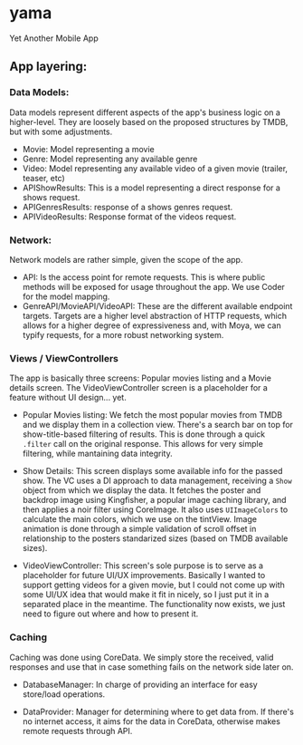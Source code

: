 # yama
Yet Another Mobile App

## App layering:

### Data Models:

Data models represent different aspects of the app's business logic on a higher-level. They are loosely based on the proposed structures by TMDB, but with some adjustments.

- Movie: Model representing a movie
- Genre: Model representing any available genre
- Video: Model representing any available video of a given movie (trailer, teaser, etc)
- APIShowResults: This is a model representing a direct response for a shows request.
- APIGenresResults: response of a shows genres request.
- APIVideoResults: Response format of the videos request.

### Network:

Network models are rather simple, given the scope of the app.
 
- API: Is the access point for remote requests. This is where public methods will be exposed for usage throughout the app. We use Coder for the model mapping.
- GenreAPI/MovieAPI/VideoAPI: These are the different available endpoint targets. Targets are a higher level abstraction of HTTP requests, which allows for a higher degree of expressiveness and, with Moya, we can typify requests, for a more robust networking system.

### Views / ViewControllers

The app is basically three screens: Popular movies listing and a Movie details screen. The VideoViewController screen is a placeholder for a feature without UI design... yet.

- Popular Movies listing: We fetch the most popular movies from TMDB and we display them in a collection view. There's a search bar on top for show-title-based filtering of results. This is done through a quick `.filter` call on the original response. This allows for very simple filtering, while mantaining data integrity.

- Show Details: This screen displays some available info for the passed show. The VC uses a DI approach to data management, receiving a `Show` object from which we display the data. It fetches the poster and backdrop image using Kingfisher, a popular image caching library, and then applies a noir filter using CoreImage. It also uses `UIImageColors` to calculate the main colors, which we use on the tintView. Image animation is done through a simple validation of scroll offset in relationship to the posters standarized sizes (based on TMDB available sizes).

- VideoViewController: This screen's sole purpose is to serve as a placeholder for future UI/UX improvements. Basically I wanted to support getting videos for a given movie, but I could not come up with some UI/UX idea that would make it fit in nicely, so I just put it in a separated place in the meantime. The functionality now exists, we just need to figure out where and how to present it.

### Caching

Caching was done using CoreData. We simply store the received, valid responses and use that in case something fails on the network side later on.

- DatabaseManager: In charge of providing an interface for easy store/load operations.

- DataProvider: Manager for determining where to get data from. If there's no internet access, it aims for the data in CoreData, otherwise makes remote requests through API. 
